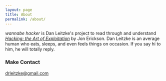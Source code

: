 ```yaml
---
layout: page
title: About
permalink: /about/
---
```


*wannabe hacker* is Dan Leitzke's project to read through and understand [*Hacking: the Art of Exploitation*](https://www.nostarch.com/hacking2.htm) by Jon Erickson. Dan Leitzke is an average human who eats, sleeps, and even feels things on occasion. If you say hi to him, he will totally reply. 

### Make Contact

[drleitzke@gmail.com](mailto:drleitzke@gmail.com)

